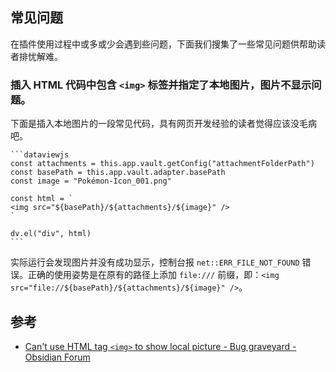 ## 常见问题

在插件使用过程中或多或少会遇到些问题，下面我们搜集了一些常见问题供帮助读者排忧解难。

### 插入 HTML 代码中包含 `<img>` 标签并指定了本地图片，图片不显示问题。

下面是插入本地图片的一段常见代码，具有网页开发经验的读者觉得应该没毛病吧。

````
```dataviewjs
const attachments = this.app.vault.getConfig("attachmentFolderPath")
const basePath = this.app.vault.adapter.basePath
const image = "Pokémon-Icon_001.png"

const html = `
<img src="${basePath}/${attachments}/${image}" />
`

dv.el("div", html)
```
````

实际运行会发现图片并没有成功显示，控制台报 `net::ERR_FILE_NOT_FOUND` 错误。正确的使用姿势是在原有的路径上添加 `file:///` 前缀，即：`<img src="file://${basePath}/${attachments}/${image}" />`。

## 参考

- [Can't use HTML tag `<img>` to show local picture - Bug graveyard - Obsidian Forum](https://forum.obsidian.md/t/cant-use-html-tag-img-to-show-local-picture/34272)